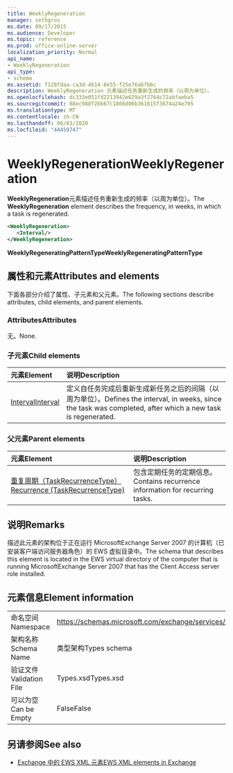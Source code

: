```yaml
---
title: WeeklyRegeneration
manager: sethgros
ms.date: 09/17/2015
ms.audience: Developer
ms.topic: reference
ms.prod: office-online-server
localization_priority: Normal
api_name:
- WeeklyRegeneration
api_type:
- schema
ms.assetid: f128fdaa-ca3d-4614-8e55-f25e76a67b6c
description: WeeklyRegeneration 元素描述任务重新生成的频率（以周为单位）。
ms.openlocfilehash: dc333e051fd2213942e629a3f2764c72abfaeba5
ms.sourcegitcommit: 88ec988f2bb67c1866d06b361615f3674a24e795
ms.translationtype: MT
ms.contentlocale: zh-CN
ms.lasthandoff: 06/03/2020
ms.locfileid: "44459747"
---
```

# <a name="weeklyregeneration"></a><span data-ttu-id="d910f-103">WeeklyRegeneration</span><span class="sxs-lookup"><span data-stu-id="d910f-103">WeeklyRegeneration</span></span>

<span data-ttu-id="d910f-104">**WeeklyRegeneration**元素描述任务重新生成的频率（以周为单位）。</span><span class="sxs-lookup"><span data-stu-id="d910f-104">The **WeeklyRegeneration** element describes the frequency, in weeks, in which a task is regenerated.</span></span> 
  
```xml
<WeeklyRegeneration>
   <Interval/>
</WeeklyRegeneration>
```

 <span data-ttu-id="d910f-105">**WeeklyRegeneratingPatternType**</span><span class="sxs-lookup"><span data-stu-id="d910f-105">**WeeklyRegeneratingPatternType**</span></span>
## <a name="attributes-and-elements"></a><span data-ttu-id="d910f-106">属性和元素</span><span class="sxs-lookup"><span data-stu-id="d910f-106">Attributes and elements</span></span>

<span data-ttu-id="d910f-107">下面各部分介绍了属性、子元素和父元素。</span><span class="sxs-lookup"><span data-stu-id="d910f-107">The following sections describe attributes, child elements, and parent elements.</span></span>
  
### <a name="attributes"></a><span data-ttu-id="d910f-108">Attributes</span><span class="sxs-lookup"><span data-stu-id="d910f-108">Attributes</span></span>

<span data-ttu-id="d910f-109">无。</span><span class="sxs-lookup"><span data-stu-id="d910f-109">None.</span></span>
  
### <a name="child-elements"></a><span data-ttu-id="d910f-110">子元素</span><span class="sxs-lookup"><span data-stu-id="d910f-110">Child elements</span></span>

|<span data-ttu-id="d910f-111">**元素**</span><span class="sxs-lookup"><span data-stu-id="d910f-111">**Element**</span></span>|<span data-ttu-id="d910f-112">**说明**</span><span class="sxs-lookup"><span data-stu-id="d910f-112">**Description**</span></span>|
|:-----|:-----|
|[<span data-ttu-id="d910f-113">Interval</span><span class="sxs-lookup"><span data-stu-id="d910f-113">Interval</span></span>](interval.md) <br/> |<span data-ttu-id="d910f-114">定义自任务完成后重新生成新任务之后的间隔（以周为单位）。</span><span class="sxs-lookup"><span data-stu-id="d910f-114">Defines the interval, in weeks, since the task was completed, after which a new task is regenerated.</span></span>  <br/> |
   
### <a name="parent-elements"></a><span data-ttu-id="d910f-115">父元素</span><span class="sxs-lookup"><span data-stu-id="d910f-115">Parent elements</span></span>

|<span data-ttu-id="d910f-116">**元素**</span><span class="sxs-lookup"><span data-stu-id="d910f-116">**Element**</span></span>|<span data-ttu-id="d910f-117">**说明**</span><span class="sxs-lookup"><span data-stu-id="d910f-117">**Description**</span></span>|
|:-----|:-----|
|[<span data-ttu-id="d910f-118">重复周期（TaskRecurrenceType）</span><span class="sxs-lookup"><span data-stu-id="d910f-118">Recurrence (TaskRecurrenceType)</span></span>](recurrence-taskrecurrencetype.md) <br/> |<span data-ttu-id="d910f-119">包含定期任务的定期信息。</span><span class="sxs-lookup"><span data-stu-id="d910f-119">Contains recurrence information for recurring tasks.</span></span>  <br/> |
   
## <a name="remarks"></a><span data-ttu-id="d910f-120">说明</span><span class="sxs-lookup"><span data-stu-id="d910f-120">Remarks</span></span>

<span data-ttu-id="d910f-121">描述此元素的架构位于正在运行 MicrosoftExchange Server 2007 的计算机（已安装客户端访问服务器角色）的 EWS 虚拟目录中。</span><span class="sxs-lookup"><span data-stu-id="d910f-121">The schema that describes this element is located in the EWS virtual directory of the computer that is running MicrosoftExchange Server 2007 that has the Client Access server role installed.</span></span>
  
## <a name="element-information"></a><span data-ttu-id="d910f-122">元素信息</span><span class="sxs-lookup"><span data-stu-id="d910f-122">Element information</span></span>

|||
|:-----|:-----|
|<span data-ttu-id="d910f-123">命名空间</span><span class="sxs-lookup"><span data-stu-id="d910f-123">Namespace</span></span>  <br/> |https://schemas.microsoft.com/exchange/services/2006/types  <br/> |
|<span data-ttu-id="d910f-124">架构名称</span><span class="sxs-lookup"><span data-stu-id="d910f-124">Schema Name</span></span>  <br/> |<span data-ttu-id="d910f-125">类型架构</span><span class="sxs-lookup"><span data-stu-id="d910f-125">Types schema</span></span>  <br/> |
|<span data-ttu-id="d910f-126">验证文件</span><span class="sxs-lookup"><span data-stu-id="d910f-126">Validation File</span></span>  <br/> |<span data-ttu-id="d910f-127">Types.xsd</span><span class="sxs-lookup"><span data-stu-id="d910f-127">Types.xsd</span></span>  <br/> |
|<span data-ttu-id="d910f-128">可以为空</span><span class="sxs-lookup"><span data-stu-id="d910f-128">Can be Empty</span></span>  <br/> |<span data-ttu-id="d910f-129">False</span><span class="sxs-lookup"><span data-stu-id="d910f-129">False</span></span>  <br/> |
   
## <a name="see-also"></a><span data-ttu-id="d910f-130">另请参阅</span><span class="sxs-lookup"><span data-stu-id="d910f-130">See also</span></span>



- [<span data-ttu-id="d910f-131">Exchange 中的 EWS XML 元素</span><span class="sxs-lookup"><span data-stu-id="d910f-131">EWS XML elements in Exchange</span></span>](ews-xml-elements-in-exchange.md)

